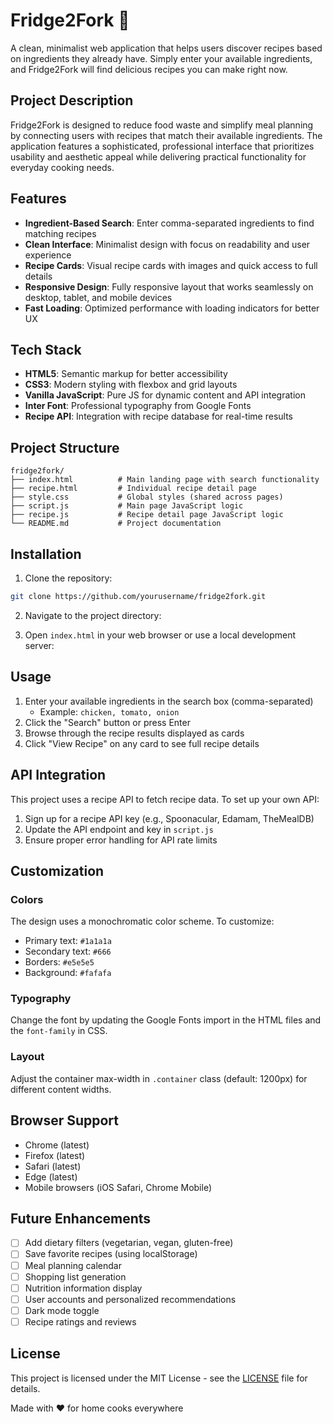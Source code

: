 # Fridge2Fork 🥗

A clean, minimalist web application that helps users discover recipes based on ingredients they already have. Simply enter your available ingredients, and Fridge2Fork will find delicious recipes you can make right now.

## Project Description

Fridge2Fork is designed to reduce food waste and simplify meal planning by connecting users with recipes that match their available ingredients. The application features a sophisticated, professional interface that prioritizes usability and aesthetic appeal while delivering practical functionality for everyday cooking needs.

## Features

- **Ingredient-Based Search**: Enter comma-separated ingredients to find matching recipes
- **Clean Interface**: Minimalist design with focus on readability and user experience
- **Recipe Cards**: Visual recipe cards with images and quick access to full details
- **Responsive Design**: Fully responsive layout that works seamlessly on desktop, tablet, and mobile devices
- **Fast Loading**: Optimized performance with loading indicators for better UX

## Tech Stack

- **HTML5**: Semantic markup for better accessibility
- **CSS3**: Modern styling with flexbox and grid layouts
- **Vanilla JavaScript**: Pure JS for dynamic content and API integration
- **Inter Font**: Professional typography from Google Fonts
- **Recipe API**: Integration with recipe database for real-time results

## Project Structure

```
fridge2fork/
├── index.html          # Main landing page with search functionality
├── recipe.html         # Individual recipe detail page
├── style.css           # Global styles (shared across pages)
├── script.js           # Main page JavaScript logic
├── recipe.js           # Recipe detail page JavaScript logic
└── README.md           # Project documentation
```

## Installation

1. Clone the repository:
```bash
git clone https://github.com/yourusername/fridge2fork.git
```

2. Navigate to the project directory:

3. Open `index.html` in your web browser or use a local development server:

## Usage

1. Enter your available ingredients in the search box (comma-separated)
   - Example: `chicken, tomato, onion`
2. Click the "Search" button or press Enter
3. Browse through the recipe results displayed as cards
4. Click "View Recipe" on any card to see full recipe details

## API Integration

This project uses a recipe API to fetch recipe data. To set up your own API:

1. Sign up for a recipe API key (e.g., Spoonacular, Edamam, TheMealDB)
2. Update the API endpoint and key in `script.js`
3. Ensure proper error handling for API rate limits

## Customization

### Colors
The design uses a monochromatic color scheme. To customize:
- Primary text: `#1a1a1a`
- Secondary text: `#666`
- Borders: `#e5e5e5`
- Background: `#fafafa`

### Typography
Change the font by updating the Google Fonts import in the HTML files and the `font-family` in CSS.

### Layout
Adjust the container max-width in `.container` class (default: 1200px) for different content widths.

## Browser Support

- Chrome (latest)
- Firefox (latest)
- Safari (latest)
- Edge (latest)
- Mobile browsers (iOS Safari, Chrome Mobile)


## Future Enhancements

- [ ] Add dietary filters (vegetarian, vegan, gluten-free)
- [ ] Save favorite recipes (using localStorage)
- [ ] Meal planning calendar
- [ ] Shopping list generation
- [ ] Nutrition information display
- [ ] User accounts and personalized recommendations
- [ ] Dark mode toggle
- [ ] Recipe ratings and reviews

## License

This project is licensed under the MIT License - see the [LICENSE](LICENSE) file for details.


Made with ❤️ for home cooks everywhere
